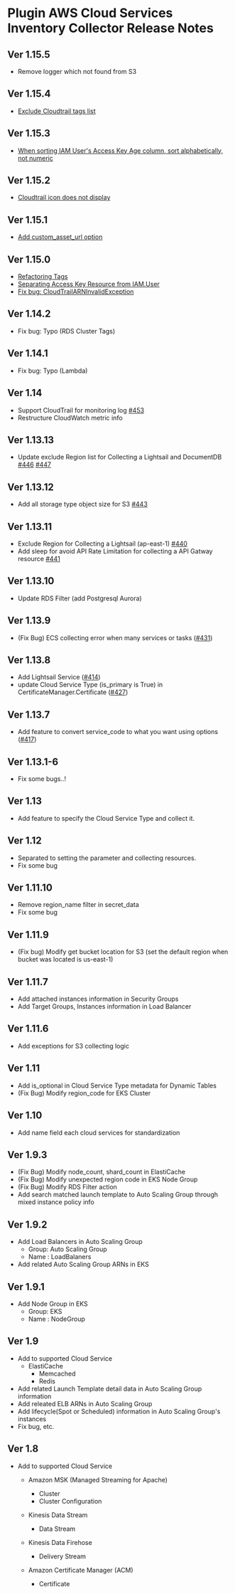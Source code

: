 # Plugin AWS Cloud Services Inventory Collector Release Notes

## Ver 1.15.5
* Remove logger which not found from S3

## Ver 1.15.4
* [Exclude Cloudtrail tags list](https://github.com/cloudforet-io/plugin-aws-cloud-service-inven-collector/issues/40)

## Ver 1.15.3
* [When sorting IAM User's Access Key Age column, sort alphabetically, not numeric](https://github.com/cloudforet-io/plugin-aws-cloud-service-inven-collector/issues/18)

## Ver 1.15.2
* [Cloudtrail icon does not display](https://github.com/cloudforet-io/plugin-aws-cloud-service-inven-collector/issues/23)

## Ver 1.15.1
* [Add custom_asset_url option](https://github.com/cloudforet-io/plugin-aws-cloud-service-inven-collector/pull/21)

## Ver 1.15.0
* [Refactoring Tags](https://github.com/cloudforet-io/plugin-aws-cloud-service-inven-collector/issues/7)
* [Separating Access Key Resource from IAM.User](https://github.com/cloudforet-io/plugin-aws-cloud-service-inven-collector/issues/12)
* [Fix bug: CloudTrailARNInvalidException](https://github.com/cloudforet-io/plugin-aws-cloud-service-inven-collector/issues/11)

## Ver 1.14.2
* Fix bug: Typo (RDS Cluster Tags)

## Ver 1.14.1
* Fix bug: Typo (Lambda)

## Ver 1.14
* Support CloudTrail for monitoring log [#453](https://github.com/cloudforet-io/plugin-aws-cloud-service-inven-collector/issues/453) 
* Restructure CloudWatch metric info 

## Ver 1.13.13
* Update exclude Region list for Collecting a Lightsail and DocumentDB [#446](https://github.com/cloudforet-io/plugin-aws-cloud-service-inven-collector/issues/446) [#447](https://github.com/cloudforet-io/plugin-aws-cloud-service-inven-collector/issues/447)

## Ver 1.13.12
* Add all storage type object size for S3  [#443](https://github.com/cloudforet-io/plugin-aws-cloud-service-inven-collector/issues/443)

## Ver 1.13.11
* Exclude Region for Collecting a Lightsail (ap-east-1) [#440](https://github.com/cloudforet-io/plugin-aws-cloud-service-inven-collector/issues/440)
* Add sleep for avoid API Rate Limitation for collecting a API Gatway resource [#441](https://github.com/cloudforet-io/plugin-aws-cloud-service-inven-collector/issues/441)

## Ver 1.13.10
* Update RDS Filter (add Postgresql Aurora)

## Ver 1.13.9
* (Fix Bug) ECS collecting error when many services or tasks ([#431](https://github.com/cloudforet-io/plugin-aws-cloud-service-inven-collector/issues/431))

## Ver 1.13.8
* Add Lightsail Service ([#414](https://github.com/cloudforet-io/plugin-aws-cloud-service-inven-collector/issues/414))
* update Cloud Service Type (is_primary is True) in CertificateManager.Certificate ([#427](https://github.com/cloudforet-io/plugin-aws-cloud-service-inven-collector/issues/427))

## Ver 1.13.7
* Add feature to convert service_code to what you want using options ([#417](https://github.com/cloudforet-io/plugin-aws-cloud-service-inven-collector/issues/417))

## Ver 1.13.1-6
* Fix some bugs..!

## Ver 1.13
* Add feature to specify the Cloud Service Type and collect it.

## Ver 1.12
* Separated to setting the parameter and collecting resources.
* Fix some bug

## Ver 1.11.10
* Remove region_name filter in secret_data
* Fix some bug

## Ver 1.11.9
* (Fix bug) Modify get bucket location for S3 (set the default region when bucket was located is us-east-1)

## Ver 1.11.7
* Add attached instances information in Security Groups
* Add Target Groups, Instances information in Load Balancer

## Ver 1.11.6
* Add exceptions for S3 collecting logic

## Ver 1.11
* Add is_optional in Cloud Service Type metadata for Dynamic Tables
* (Fix Bug) Modify region_code for EKS Cluster

## Ver 1.10
* Add name field each cloud services for standardization


## Ver 1.9.3
* (Fix Bug) Modify node_count, shard_count in ElastiCache
* (Fix Bug) Modify unexpected region code in EKS Node Group
* (Fix Bug) Modify RDS Filter action
* Add search matched launch template to Auto Scaling Group through mixed instance policy info

## Ver 1.9.2
* Add Load Balancers in Auto Scaling Group
    * Group: Auto Scaling Group
    * Name : LoadBalaners
* Add related Auto Scaling Group ARNs in EKS

## Ver 1.9.1
* Add Node Group in EKS
    * Group: EKS
    * Name : NodeGroup

## Ver 1.9
* Add to supported Cloud Service
    * ElastiCache
        * Memcached
        * Redis
* Add related Launch Template detail data in Auto Scaling Group information
* Add releated ELB ARNs in Auto Scaling Group
* Add lifecycle(Spot or Scheduled) information in Auto Scaling Group's instances
* Fix bug, etc.

## Ver 1.8
* Add to supported Cloud Service
    * Amazon MSK (Managed Streaming for Apache)
        * Cluster
        * Cluster Configuration

    * Kinesis Data Stream
        * Data Stream

    * Kinesis Data Firehose
        * Delivery Stream

    * Amazon Certificate Manager (ACM)
        * Certificate
    
